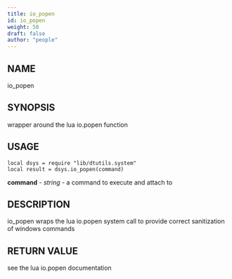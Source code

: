 ```yaml
---
title: io_popen
id: io_popen
weight: 50
draft: false
author: "people"
---
```


## NAME

io_popen

## SYNOPSIS

wrapper around the lua io.popen function

## USAGE
```
local dsys = require "lib/dtutils.system"
local result = dsys.io_popen(command)
```
**command** - _string_ - a command to execute and attach to

## DESCRIPTION

io_popen wraps the lua io.popen system call to provide
correct sanitization of windows commands

## RETURN VALUE

see the lua io.popen documentation
